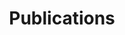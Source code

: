 ---
title: Publications
layout: publications
permalink: /publications/

jumbo_txt: |
  "Another new quote to show that this is a professional site" --- [Anonymous Quotes](https://kingsley1989.github.io).
    
overview: |
  My newest publications could be found on my [Google Scholar page](https://scholar.google.com/citations?user=u2rFTvYAAAAJ&hl=en).
---